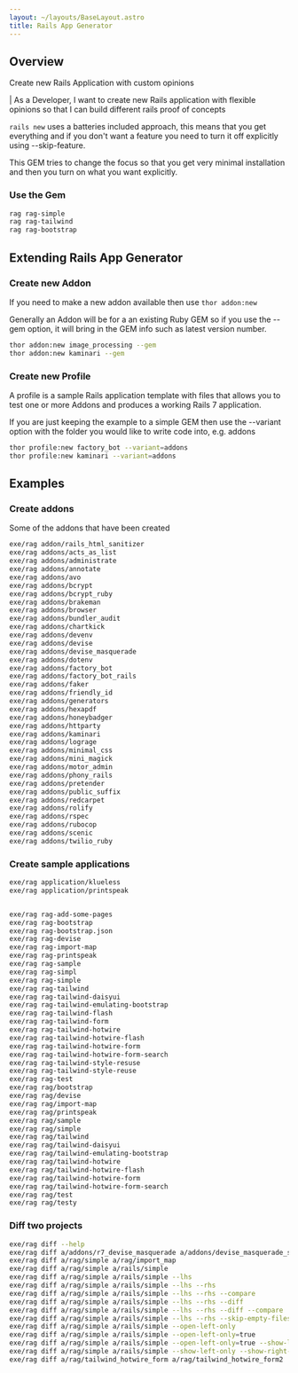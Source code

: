 ```yaml
---
layout: ~/layouts/BaseLayout.astro
title: Rails App Generator
---
```


## Overview

Create new Rails Application with custom opinions

| As a Developer, I want to create new Rails application with flexible opinions so that I can build different rails proof of concepts

`rails new` uses a batteries included approach, this means that you get everything and if you don't want a feature you need to turn it off explicitly using --skip-feature. 

This GEM tries to change the focus so that you get very minimal installation and then you turn on what you want explicitly.

### Use the Gem

```bash
rag rag-simple
rag rag-tailwind
rag rag-bootstrap
```

## Extending Rails App Generator

### Create new Addon

If you need to make a new addon available then use `thor addon:new`

Generally an Addon will be for a an existing Ruby GEM so if you use the --gem option, it will bring in the GEM info such as latest version number.

```bash
thor addon:new image_processing --gem
thor addon:new kaminari --gem
```

### Create new Profile

A profile is a sample Rails application template with files that allows you to test one or more Addons and produces a working Rails 7 application.

If you are just keeping the example to a simple GEM then use the --variant option with the folder you would like to write code into, e.g. addons

```bash
thor profile:new factory_bot --variant=addons
thor profile:new kaminari --variant=addons
```

## Examples


### Create addons

Some of the addons that have been created

```bash
exe/rag addon/rails_html_sanitizer
exe/rag addons/acts_as_list
exe/rag addons/administrate
exe/rag addons/annotate
exe/rag addons/avo
exe/rag addons/bcrypt
exe/rag addons/bcrypt_ruby
exe/rag addons/brakeman
exe/rag addons/browser
exe/rag addons/bundler_audit
exe/rag addons/chartkick
exe/rag addons/devenv
exe/rag addons/devise
exe/rag addons/devise_masquerade
exe/rag addons/dotenv
exe/rag addons/factory_bot
exe/rag addons/factory_bot_rails
exe/rag addons/faker
exe/rag addons/friendly_id
exe/rag addons/generators
exe/rag addons/hexapdf
exe/rag addons/honeybadger
exe/rag addons/httparty
exe/rag addons/kaminari
exe/rag addons/lograge
exe/rag addons/minimal_css
exe/rag addons/mini_magick
exe/rag addons/motor_admin
exe/rag addons/phony_rails
exe/rag addons/pretender
exe/rag addons/public_suffix
exe/rag addons/redcarpet
exe/rag addons/rolify
exe/rag addons/rspec
exe/rag addons/rubocop
exe/rag addons/scenic
exe/rag addons/twilio_ruby
```

### Create sample applications


```bash
exe/rag application/klueless
exe/rag application/printspeak


exe/rag rag-add-some-pages
exe/rag rag-bootstrap
exe/rag rag-bootstrap.json
exe/rag rag-devise
exe/rag rag-import-map
exe/rag rag-printspeak
exe/rag rag-sample
exe/rag rag-simpl
exe/rag rag-simple
exe/rag rag-tailwind
exe/rag rag-tailwind-daisyui
exe/rag rag-tailwind-emulating-bootstrap
exe/rag rag-tailwind-flash
exe/rag rag-tailwind-form
exe/rag rag-tailwind-hotwire
exe/rag rag-tailwind-hotwire-flash
exe/rag rag-tailwind-hotwire-form
exe/rag rag-tailwind-hotwire-form-search
exe/rag rag-tailwind-style-resuse
exe/rag rag-tailwind-style-reuse
exe/rag rag-test
exe/rag rag/bootstrap
exe/rag rag/devise
exe/rag rag/import-map
exe/rag rag/printspeak
exe/rag rag/sample
exe/rag rag/simple
exe/rag rag/tailwind
exe/rag rag/tailwind-daisyui
exe/rag rag/tailwind-emulating-bootstrap
exe/rag rag/tailwind-hotwire
exe/rag rag/tailwind-hotwire-flash
exe/rag rag/tailwind-hotwire-form
exe/rag rag/tailwind-hotwire-form-search
exe/rag rag/test
exe/rag rag/testy
```

### Diff two projects

```bash
exe/rag diff --help
exe/rag diff a/addons/r7_devise_masquerade a/addons/devise_masquerade_sample --open-different=true
exe/rag diff a/rag/simple a/rag/import_map
exe/rag diff a/rag/simple a/rails/simple
exe/rag diff a/rag/simple a/rails/simple --lhs
exe/rag diff a/rag/simple a/rails/simple --lhs --rhs
exe/rag diff a/rag/simple a/rails/simple --lhs --rhs --compare
exe/rag diff a/rag/simple a/rails/simple --lhs --rhs --diff
exe/rag diff a/rag/simple a/rails/simple --lhs --rhs --diff --compare
exe/rag diff a/rag/simple a/rails/simple --lhs --rhs --skip-empty-files=false
exe/rag diff a/rag/simple a/rails/simple --open-left-only
exe/rag diff a/rag/simple a/rails/simple --open-left-only=true
exe/rag diff a/rag/simple a/rails/simple --open-left-only=true --show-left-only
exe/rag diff a/rag/simple a/rails/simple --show-left-only --show-right-only --show-same --show-different
exe/rag diff a/rag/tailwind_hotwire_form a/rag/tailwind_hotwire_form2
```
